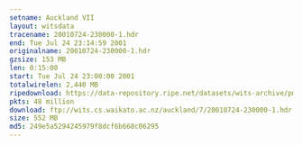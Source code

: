 ```yaml
---
setname: Auckland VII
layout: witsdata
tracename: 20010724-230000-1.hdr
end: Tue Jul 24 23:14:59 2001
originalname: 20010724-230000-1.hdr
gzsize: 153 MB
len: 0:15:00
start: Tue Jul 24 23:00:00 2001
totalwirelen: 2,440 MB
ripedownload: https://data-repository.ripe.net/datasets/wits-archive/pma/long/auck/7//20010724-230000-1.hdr.gz
pkts: 48 million
download: ftp://wits.cs.waikato.ac.nz/auckland/7/20010724-230000-1.hdr.gz
size: 552 MB
md5: 249e5a5294245979f8dcf6b668c06295
---
```

